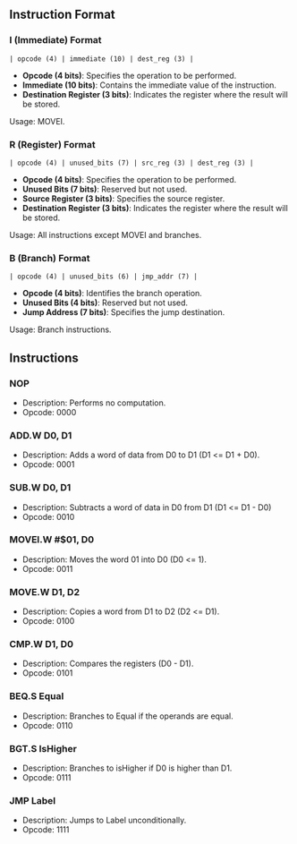 ## Instruction Format

### I (Immediate) Format
```
| opcode (4) | immediate (10) | dest_reg (3) |
```
- **Opcode (4 bits)**: Specifies the operation to be performed.
- **Immediate (10 bits)**: Contains the immediate value of the instruction.
- **Destination Register (3 bits)**: Indicates the register where the result will be stored.

Usage: MOVEI.

### R (Register) Format
```
| opcode (4) | unused_bits (7) | src_reg (3) | dest_reg (3) |
```
- **Opcode (4 bits)**: Specifies the operation to be performed.
- **Unused Bits (7 bits)**: Reserved but not used.
- **Source Register (3 bits)**: Specifies the source register.
- **Destination Register (3 bits)**: Indicates the register where the result will be stored.

Usage: All instructions except MOVEI and branches.

### B (Branch) Format
```
| opcode (4) | unused_bits (6) | jmp_addr (7) |
```
- **Opcode (4 bits)**: Identifies the branch operation.
- **Unused Bits (4 bits)**: Reserved but not used.
- **Jump Address (7 bits)**: Specifies the jump destination.

Usage: Branch instructions.

## Instructions

### NOP
- Description: Performs no computation.
- Opcode: 0000

### ADD.W D0, D1
- Description: Adds a word of data from D0 to D1 (D1 <= D1 + D0).
- Opcode: 0001

### SUB.W D0, D1
- Description: Subtracts a word of data in D0 from D1 (D1 <= D1 - D0)
- Opcode: 0010

### MOVEI.W #$01, D0
- Description: Moves the word 01 into D0 (D0 <= 1).
- Opcode: 0011

### MOVE.W D1, D2
- Description: Copies a word from D1 to D2 (D2 <= D1).
- Opcode: 0100

### CMP.W D1, D0
- Description: Compares the registers (D0 - D1).
- Opcode: 0101

### BEQ.S Equal
- Description: Branches to Equal if the operands are equal.
- Opcode: 0110

### BGT.S IsHigher
- Description: Branches to isHigher if D0 is higher than D1.
- Opcode: 0111

### JMP Label
- Description: Jumps to Label unconditionally.
- Opcode: 1111
